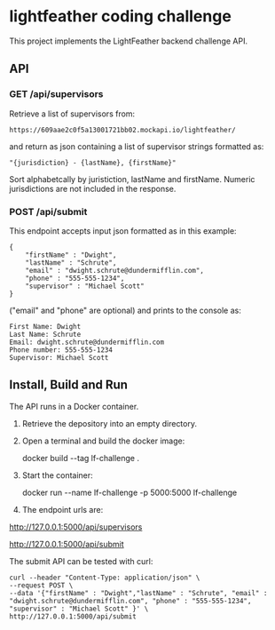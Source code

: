 # lightfeather coding challenge

This project implements the LightFeather backend challenge API.

## API

### GET /api/supervisors

Retrieve a list of supervisors from:

    https://609aae2c0f5a13001721bb02.mockapi.io/lightfeather/

and return as json containing a list of supervisor strings formatted as:

    "{jurisdiction} - {lastName}, {firstName}"

Sort alphabetcally by juristiction, lastName and firstName.
Numeric jurisdictions are not included in the response.

### POST /api/submit

This endpoint accepts input json formatted as in this example:

    {
        "firstName" : "Dwight",
        "lastName" : "Schrute",
        "email" : "dwight.schrute@dundermifflin.com",
        "phone" : "555-555-1234",
        "supervisor" : "Michael Scott"
    }

("email" and "phone" are optional) and prints to the console as:

    First Name: Dwight
    Last Name: Schrute
    Email: dwight.schrute@dundermifflin.com
    Phone number: 555-555-1234
    Supervisor: Michael Scott

## Install, Build and Run

The API runs in a Docker container.

1) Retrieve the depository into an empty directory.

2) Open a terminal and build the docker image:

    docker build --tag lf-challenge .

3) Start the container:

    docker run --name lf-challenge -p 5000:5000 lf-challenge

4) The endpoint urls are:

http://127.0.0.1:5000/api/supervisors

http://127.0.0.1:5000/api/submit

The submit API can be tested with curl:

    curl --header "Content-Type: application/json" \
    --request POST \
    --data '{"firstName" : "Dwight","lastName" : "Schrute", "email" : "dwight.schrute@dundermifflin.com", "phone" : "555-555-1234", "supervisor" : "Michael Scott" }' \
    http://127.0.0.1:5000/api/submit
